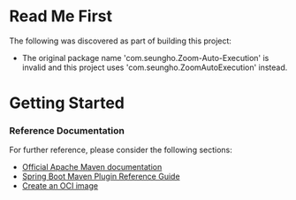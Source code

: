 # Read Me First
The following was discovered as part of building this project:

* The original package name 'com.seungho.Zoom-Auto-Execution' is invalid and this project uses 'com.seungho.ZoomAutoExecution' instead.

# Getting Started

### Reference Documentation
For further reference, please consider the following sections:

* [Official Apache Maven documentation](https://maven.apache.org/guides/index.html)
* [Spring Boot Maven Plugin Reference Guide](https://docs.spring.io/spring-boot/docs/3.2.0-RC2/maven-plugin/reference/html/)
* [Create an OCI image](https://docs.spring.io/spring-boot/docs/3.2.0-RC2/maven-plugin/reference/html/#build-image)

